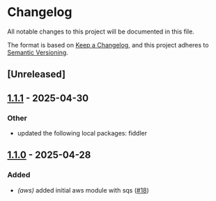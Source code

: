 # Changelog

All notable changes to this project will be documented in this file.

The format is based on [Keep a Changelog](https://keepachangelog.com/en/1.0.0/),
and this project adheres to [Semantic Versioning](https://semver.org/spec/v2.0.0.html).

## [Unreleased]

## [1.1.1](https://github.com/rc1405/fiddler/compare/fiddler-cli-v1.1.0...fiddler-cli-v1.1.1) - 2025-04-30

### Other

- updated the following local packages: fiddler

## [1.1.0](https://github.com/rc1405/fiddler/compare/fiddler-cli-v1.0.0...fiddler-cli-v1.1.0) - 2025-04-28

### Added

- *(aws)* added initial aws module with sqs ([#18](https://github.com/rc1405/fiddler/pull/18))

